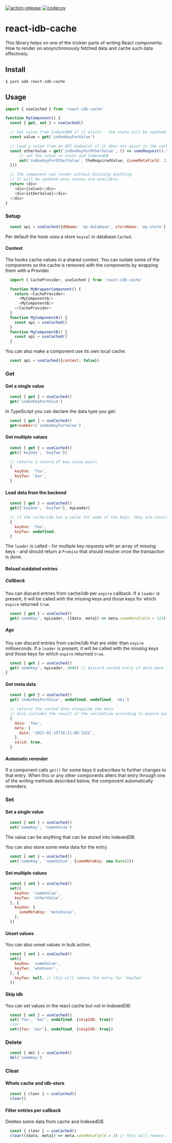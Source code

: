 [![action-release](https://img.shields.io/static/v1?logo=github-actions&logoColor=cyan&label=%F0%9F%9A%80&message=action-release&color=cyan)](https://github.com/ph-fritsche/action-release/)
[![codecov](https://codecov.io/gh/ph-fritsche/react-idb-cache/branch/master/graph/badge.svg)](https://codecov.io/gh/ph-fritsche/react-idb-cache)

# react-idb-cache

This library helps on one of the trickier parts of writing React components:
How to render on ansynchronously fetched data and cache such data effectively.

## Install

```
$ yarn add react-idb-cache
```

## Usage

```js
import { useCached } from 'react-idb-cache'

function MyComponent() {
  const { get, set } = useCached()

  // Get value from IndexedDB if it exists - the state will be updated if a value is received
  const value = get('indexKeyForValue')

  // Load a value from an API endpoint if it does not exist in the cache or IndexedDB
  const otherValue = get('indexKeyForOtherValue', () => someRequest().then(({theRequiredValue, someOtherValue}) => {
      // set the value in state and IndexedDB
      set('indexKeyForOtherValue', theRequiredValue, {someMetaField: 123})
  }))

  // The component can render without blocking anything.
  // It will be updated once values are available.
  return <div>
    <div>{value}</div>
    <div>{otherValue}</div>
  </div>
}
```

### Setup

```js
  const api = useCached({dbName: 'my-database', storeName: 'my-store'})
```
Per default the hook uses a store `keyval` in database `Cached`.

#### Context

The hooks cache values in a shared context.
You can isolate some of the components so the cache is removed with the components by wrapping them with a Provider.
```js
  import { CacheProvider, useCached } from 'react-idb-cache'

  function MyWrapperComponent() {
    return <CacheProvider>
      <MyComponentA/>
      <MyComponentB/>
    </CacheProvider>
  }
  function MyComponentA() {
    const api = useCached()
  }
  function MyComponentB() {
    const api = useCached()
  }
```

You can also make a component use its own local cache:
```js
  const api = useCached({context: false})
```

### Get

#### Get a single value

```js
  const { get } = useCached()
  get('indexKeyForValue')
```

In TypeScript you can declare the data type you get:
```ts
  const { get } = useCached()
  get<number>('indexKeyForValue')
```

#### Get multiple values

```js
  const { get } = useCached()
  get(['keyOne', 'keyTwo'])

  // returns a record of key-value pairs
  {
    keyOne: 'foo',
    keyTwo: 'bar',
  }
```

#### Load data from the backend

```js
  const { get } = useCached()
  get(['keyOne', 'keyTwo'], myLoader)

  // if the cache/idb has a value for some of the keys, they are returned
  {
    keyOne: 'foo',
    keyTwo: undefined,
  }
```

The `loader` is called - for multiple key requests with an array of missing keys - and should return a `Promise` that should resolve once the transaction is done.

#### Reload outdated entries

##### Callback

You can discard entries from cache/idb per `expire` callback.
If a `loader` is present, it will be called with the missing keys and those keys for which `expire` returned `true`.

```js
  const { get } = useCached()
  get('someKey', myLoader, ({data, meta}) => meta.someMetaField > 123)
```

##### Age

You can discard entries from cache/idb that are older than `expire` milliseconds.
If a `loader` is present, it will be called with the missing keys and those keys for which `expire` returned `true`.

```js
  const { get } = useCached()
  get('someKey', myLoader, 5000) // discard cached entry if meta.date is older that 5 seconds
}
```

#### Get meta data

```js
  const { get } = useCached()
  get('indexKeyForValue', undefined, undefined, 'obj')

  // returns the cached data alongside the meta
  // also includes the result of the validation according to expire parameter
  {
    data: 'foo',
    meta: {
      date: '2021-01-15T18:21:00.152Z',
    },
    valid: true,
  }
```

#### Automatic rerender

If a component calls `get()` for some keys it subscribes to further changes to that entry.
When this or any other components alters that entry through one of the writing methods described below,
the component automatically rerenders.

### Set

#### Set a single value

```js
  const { set } = useCached()
  set('someKey', 'someValue')
```

The value can be anything that can be stored into IndexedDB.

You can also store some meta data for the entry.

```js
  const { set } = useCached()
  set('someKey', 'someValue', {someMetaKey: new Date()})
```

#### Set multiple values

```js
  const { set } = useCached()
  set({
    keyOne: 'someValue',
    keyTwo: 'otherValue',
  }, {
    keyOne: {
      someMetaKey: 'metaValue',
    },
  })
```

#### Unset values

You can also unset values in bulk action.
```js
  const { set } = useCached()
  set({
    keyOne: 'someValue',
    keyTwo: 'whatever',
  }, {
    keyTwo: null, // this will remove the entry for 'keyTwo'
  })
```

#### Skip idb

You can set values in the react cache but not in IndexedDB:
```js
  const { set } = useCached()
  set('foo', 'bar', undefined, {skipIdb: true})
  //or
  set({foo: 'bar'}, undefined, {skipIdb: true})
```

### Delete

```js
  const { del } = useCached()
  del('someKey')
```

### Clear

#### Whole cache and idb-store
```js
  const { clear } = useCached()
  clear()
```

#### Filter entries per callback

Deletes some data from cache and IndexedDB.
```js
  const { clear } = useCached()
  clear(({data, meta}) => meta.someMetaField > 2) // this will remove all entries with meta.someMetaField > 2
```
